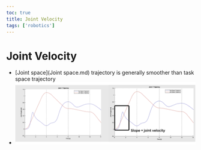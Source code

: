 ```yaml
---
toc: true
title: Joint Velocity
tags: ['robotics']
---
```


# Joint Velocity
- [Joint space](Joint space.md) trajectory is generally smoother than task space trajectory
- ![](../images/Pasted%20image%2020221103124054.png)



